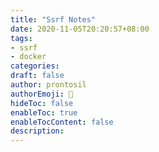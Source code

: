 ```yaml
---
title: "Ssrf Notes"
date: 2020-11-05T20:20:57+08:00
tags: 
- ssrf
- docker
categories:
draft: false
author: prontosil
authorEmoji: 👻
hideToc: false
enableToc: true
enableTocContent: false
description: 
---
```


